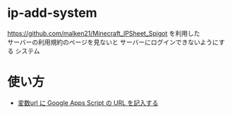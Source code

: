 # ip-add-system
https://github.com/malken21/Minecraft_IPSheet_Spigot を利用した
<br>
サーバーの利用規約のページを見ないと サーバーにログインできないようにする システム
# 使い方
- [変数url に Google Apps Script の URL を記入する](ip-add-system/blob/main/index.html#L11)
